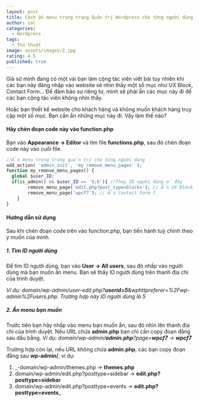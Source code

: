 ```yaml
---
layout: post
title: Cách ẩn menu trong trang Quản trị Wordpress cho từng người dùng
author: sal
categories:
  - Wordpress
tags:
  - Thủ thuật
image: assets/images/2.jpg
rating: 4.5
published: true
---
```

Giả sử mình đang có một vài bạn làm cộng tác viên viết bài tuy nhiên khi các bạn này đăng nhập vào website sẽ nhìn thấy một số mục như UX Block, Contact Form... Để đảm bảo sự riêng tư, mình sẽ phải ẩn các mục này đi để các bạn cộng tác viên không nhìn thấy.

Hoặc bạn thiết kế website cho khách hàng và không muốn khách hàng truy cập một số mục. Bạn cần ẩn những mục này đi. Vậy làm thế nào?

#### Hãy chèn đoạn code này vào function.php
Bạn vào **Appearance -> Editor** và tìm file **functions.php**, sau đó chèn đoạn code này vào cuối file.
```php
//Ẩn menu trong trang quản trị cho từng người dùng
add_action( 'admin_init', 'my_remove_menu_pages' );
function my_remove_menu_pages() {
  global $user_ID;
  if(is_admin() && $user_ID == '5;6'){ //Thay ID người dùng ở đây
        remove_menu_page('edit.php?post_type=blocks'); // Ẩn UX Block của Flatsome
        remove_menu_page('wpcf7'); // Ẩn Contact Form 7
    }
}
```
#### Hướng dẫn sử dụng
Sau khi chèn đoạn code trên vào function.php, bạn tiến hành tuỳ chỉnh theo ý muốn của mình.
#####  1. Tìm ID người dùng

Để tìm ID người dùng, bạn vào **User -> All users**, sau đó nhấp vào người dùng mà bạn muốn ẩn menu. Bạn sẽ thấy ID người dùng trên thanh địa chỉ của trình duyệt.

_Ví dụ: domain/wp-admin/user-edit.php?**userid=5**&wphttpreferer=%2Fwp-admin%2Fusers.php. Trường hợp này ID người dùng là 5_

#####  2. Ẩn menu bạn muốn

Trước tiên bạn hãy nhấp vào menu bạn muốn ẩn, sau đó nhìn lên thanh địa chỉ của trình duyệt. Nếu URL chứa **admin.php** bạn chỉ cần copy đoạn đằng sau dấu bằng.
_Ví dụ: domain/wp-admin/**admin.php**?page=**wpcf7** -> **wpcf7**_

Trường hợp còn lại, nếu URL không chứa **admin.php**, các bạn copy đoạn đằng sau **wp-admin/**, ví dụ:
1. _-domain/wp-admin/themes.php -> **themes.php**
1. domain/wp-admin/edit.php?posttype=sidebar -> **edit.php?posttype=sidebar**
1. domain/wp-admin/edit.php?posttype=events -> **edit.php?posttype=events**_

